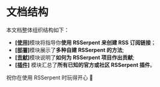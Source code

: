 # 文档结构

本文档整体组织结构如下：

- [**[使用]**](usage/index.md)模块将指导你**使用 RSSerpent 来创建 RSS 订阅链接**；
- [**[部署]**](deployment/index.md)模块展示了**多种自建 RSSerpent 的方法**;
- [**[贡献]**](contribution/index.md)模块说明了**如何为 RSSerpent 项目作出贡献**;
- [**[插件]**](plugin/index.md) 模块汇总了**所有已知的官方或社区 RSSerpent 插件**。

祝你在使用 RSSerpent 时玩得开心 🎉
